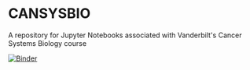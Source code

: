 # CANSYSBIO
A repository for Jupyter Notebooks associated with Vanderbilt's Cancer Systems Biology course

[![Binder](https://mybinder.org/badge_logo.svg)](https://mybinder.org/v2/gh/smgroves/CANSYSBIO/master)

